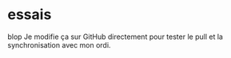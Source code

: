 # essais
blop
Je modifie ça sur GitHub directement pour tester le pull et la synchronisation avec mon ordi.
